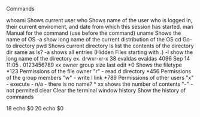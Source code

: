 Commands

whoami      Shows current user
who         Shows name of the user who is logged in, their current enviroment, and date from which this session has started.
man         Manual for the command (use before the command)
uname       Shows the name of OS
    -a      show long name of the current distribution of the OS
cd          Go-to directory
pwd         Shows current directory
ls          list the contents of the directory
dir         same as ls?
    -a      shows all entries (Hidden Files starting with .)
    -l      show the long name of the directory 
            ex. drwxr-xr-x 38 evaldas evaldas   4096 Sep 14 11:05  .
                0123456789 xx owner   group     size  last edit 
               *0 Shows the filetype            *123 Permissions of the file owner         "r" - read
                d  directory                    *456 Permissions of the group members      "w" - write
                l  link                         *789 Permissions of other users            "x" - execute
                -  n/a - there is no name?      * xx shows the number of contents          "-" - not permited
clear       Clear the terminal window
history     Show the history of commands

   18  echo $0
   20  echo $0
